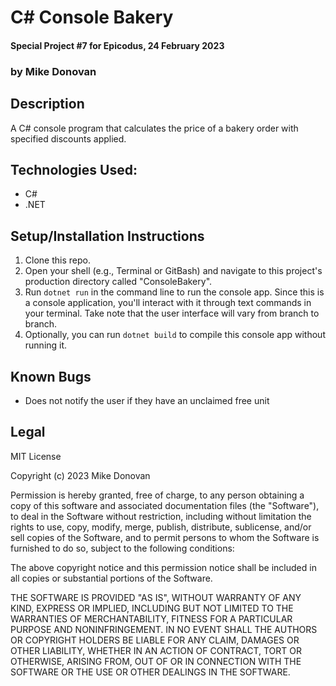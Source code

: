 # C# Console Bakery
#### Special Project #7 for Epicodus, 24 February 2023
### by Mike Donovan

## Description

A C# console program that calculates the price of a bakery order with specified discounts applied.

## Technologies Used:
* C#
* .NET

## Setup/Installation Instructions

1. Clone this repo.
2. Open your shell (e.g., Terminal or GitBash) and navigate to this project's production directory called "ConsoleBakery".
3. Run `dotnet run` in the command line to run the console app. Since this is a console application, you'll interact with it through text commands in your terminal. Take note that the user interface will vary from branch to branch.
4. Optionally, you can run `dotnet build` to compile this console app without running it.

## Known Bugs

* Does not notify the user if they have an unclaimed free unit

## Legal

MIT License

Copyright (c) 2023 Mike Donovan

Permission is hereby granted, free of charge, to any person obtaining a copy
of this software and associated documentation files (the "Software"), to deal
in the Software without restriction, including without limitation the rights
to use, copy, modify, merge, publish, distribute, sublicense, and/or sell
copies of the Software, and to permit persons to whom the Software is
furnished to do so, subject to the following conditions:

The above copyright notice and this permission notice shall be included in all
copies or substantial portions of the Software.

THE SOFTWARE IS PROVIDED "AS IS", WITHOUT WARRANTY OF ANY KIND, EXPRESS OR
IMPLIED, INCLUDING BUT NOT LIMITED TO THE WARRANTIES OF MERCHANTABILITY,
FITNESS FOR A PARTICULAR PURPOSE AND NONINFRINGEMENT. IN NO EVENT SHALL THE
AUTHORS OR COPYRIGHT HOLDERS BE LIABLE FOR ANY CLAIM, DAMAGES OR OTHER
LIABILITY, WHETHER IN AN ACTION OF CONTRACT, TORT OR OTHERWISE, ARISING FROM,
OUT OF OR IN CONNECTION WITH THE SOFTWARE OR THE USE OR OTHER DEALINGS IN THE
SOFTWARE.